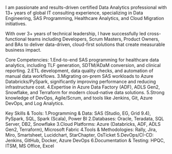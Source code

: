 I am passionate and results-driven certified Data Analytics professional with 13+ years of global IT consulting experience, specializing in Data Engineering, SAS Programming, Healthcare Analytics, and Cloud Migration initiatives.

With over 3+ years of technical leadership, I have successfully led cross-functional teams including Developers, Scrum Masters, Product Owners, and BAs to deliver data-driven, cloud-first solutions that create measurable business impact.

Core Competencies:
1.End-to-end SAS programming for healthcare data analytics, including TLF generation, SDTM/ADaM conversion, and clinical reporting.
2.ETL development, data quality checks, and automation of manual data workflows.
3.Migrating on-prem SAS workloads to Azure Databricks/PySpark, significantly improving performance and reducing infrastructure cost.
4.Expertise in Azure Data Factory (ADF), ADLS Gen2, Snowflake, and Terraform for modern cloud-native data solutions.
5.Strong knowledge of DevOps, Agile/Scrum, and tools like Jenkins, Git, Azure DevOps, and Log Analytics.

Key Skills & Tools:
1.Programming & Data: SAS (Studio, EG, Grid 9.4), PySpark, SQL, Spark (Scala), Power BI
2.Databases: Oracle, Teradata, SQL Server, DB2, Snowflake
3.Cloud Platforms: Azure (Databricks, ADF, ADLS Gen2, Terraform), Microsoft Fabric
4.Tools & Methodologies: Rally, Jira, Miro, Smartsheet, Lucidchart, StarChapter, OsTicket
5.DevOps/CI-CD: Jenkins, GitHub, Docker, Azure DevOps
6.Documentation & Testing: HPQC, ITSM, MS Office, Excel
